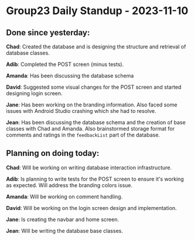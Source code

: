 # Group23 Daily Standup - 2023-11-10

## Done since yesterday:

**Chad**: Created the database and is designing the structure and retrieval of database classes.

**Adib**: Completed the POST screen (minus tests).

**Amanda**: Has been discussing the database schema

**David**: Suggested some visual changes for the POST screen and started designing login screen.

**Jane**: Has been working on the branding information. Also faced some issues with Android Studio crashing which she had to resolve.

**Jean**: Has been discussing the database schema and the creation of base classes with Chad and Amanda. Also brainstormed storage format for comments and ratings in the `feedbackList` part of the database.

## Planning on doing today:

**Chad**: Will be working on writing database interaction infrastructure.

**Adib**: Is planning to write tests for the POST screen to ensure it's working as expected. Will address the branding colors issue.

**Amanda**: Will be working on comment handling.

**David**: Will be working on the login screen design and implementation.

**Jane**: Is creating the navbar and home screen.

**Jean**: Will be writing the database base classes.
